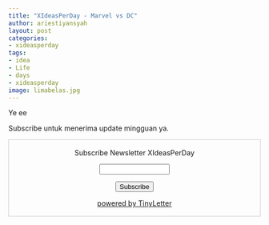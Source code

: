 ```yaml
---
title: "XIdeasPerDay - Marvel vs DC"
author: ariestiyansyah
layout: post
categories:
- xideasperday
tags:
- idea
- Life
- days
- xideasperday
image: limabelas.jpg
---
```


Ye ee 

Subscribe untuk menerima update mingguan ya.

 <form style="border:1px solid #ccc;padding:3px;text-align:center;" action="https://tinyletter.com/XIdeasPerDay" method="post" target="popupwindow" onsubmit="window.open('https://tinyletter.com/XIdeasPerDay', 'popupwindow', 'scrollbars=yes,width=800,height=600');return true"><p><label for="tlemail">Subscribe Newsletter XIdeasPerDay</label></p><p><input type="text" style="width:140px" name="email" id="tlemail" /></p><input type="hidden" value="1" name="embed"/><input type="submit" value="Subscribe" /><p><a href="https://tinyletter.com" target="_blank">powered by TinyLetter</a></p></form>
​                  